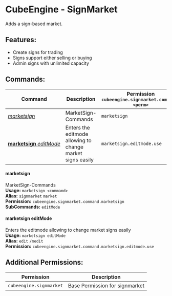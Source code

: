 # CubeEngine - SignMarket
Adds a sign-based market.

## Features:
 - Create signs for trading
 - Signs support either selling or buying
 - Admin signs with unlimited capacity

## Commands:

| Command | Description | Permission<br>`cubeengine.signmarket.command.<perm>` |
| --- | --- | --- |
| [*marketsign*](#marketsign) | MarketSign-Commands | `marketsign` |
| [**marketsign**&nbsp;*editMode*](#marketsign&nbsp;editmode) | Enters the editmode allowing to change market signs easily | `marketsign.editmode.use` |

#### marketsign  
MarketSign-Commands  
**Usage:** `marketsign <command>`  
**Alias:** `signmarket` `market`  
**Permission:** `cubeengine.signmarket.command.marketsign`  
**SubCommands:** `editMode`  

#### marketsign&nbsp;editMode  
Enters the editmode allowing to change market signs easily  
**Usage:** `marketsign editMode `  
**Alias:** `edit` `/medit`  
**Permission:** `cubeengine.signmarket.command.marketsign.editmode.use`  
  

## Additional Permissions:

| Permission | Description |
| --- | --- |
| `cubeengine.signmarket` | Base Permission for signmarket |